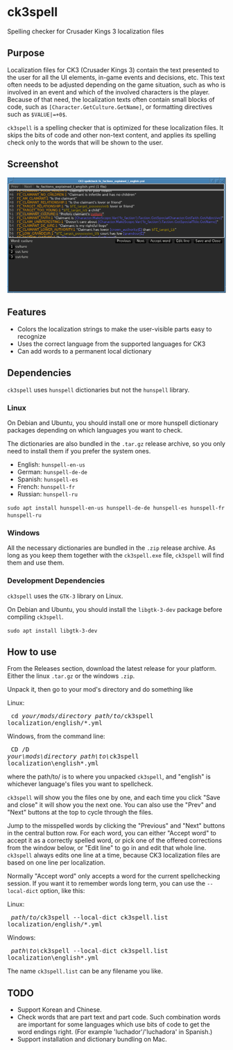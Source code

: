 # ck3spell
Spelling checker for Crusader Kings 3 localization files

## Purpose
Localization files for CK3 (Crusader Kings 3) contain the text presented to the user for all the UI elements, in-game events and decisions, etc.
This text often needs to be adjusted depending on the game situation, such as who is involved in an event and which of the involved characters is the player.
Because of that need, the localization texts often contain small blocks of code, such as `[Character.GetCulture.GetName]`, or formatting directives such as `$VALUE|=+0$`.

`ck3spell` is a spelling checker that is optimized for these localization files. It skips the bits of code and other non-text content, and applies its spelling check only to the words that will be shown to the user.

## Screenshot
![application screenshot](./screenshots/sample.png "Sample of the UI")

## Features
* Colors the localization strings to make the user-visible parts easy to recognize
* Uses the correct language from the supported languages for CK3
* Can add words to a permanent local dictionary

## Dependencies
`ck3spell` uses `hunspell` dictionaries but not the `hunspell` library.

### Linux
On Debian and Ubuntu, you should install one or more hunspell dictionary packages depending on which languages you want to check.

The dictionaries are also bundled in the `.tar.gz` release archive, so you only need to install them if you prefer the system ones.

* English: `hunspell-en-us`
* German: `hunspell-de-de`
* Spanish: `hunspell-es`
* French: `hunspell-fr`
* Russian: `hunspell-ru`

`sudo apt install hunspell-en-us hunspell-de-de hunspell-es hunspell-fr hunspell-ru`

### Windows
All the necessary dictionaries are bundled in the `.zip` release archive. As long as you keep them together with the `ck3spell.exe` file, `ck3spell` will find them and use them.

### Development Dependencies
`ck3spell` uses the `GTK-3` library on Linux.

On Debian and Ubuntu, you should install the `libgtk-3-dev` package before compiling `ck3spell`.

`sudo apt install libgtk-3-dev`

## How to use
From the Releases section, download the latest release for your platform.
Either the linux `.tar.gz` or the windows `.zip`.

Unpack it, then go to your mod's directory and do something like

Linux:  <pre>
cd <i>your/mods/directory</i>
<i>path/to/</i>ck3spell localization/english/*.yml
</pre>

Windows, from the command line:  <pre>
CD /D <i>your\mods\directory</i>
<i>path\to\\</i>ck3spell localization\english\*.yml
</pre>

where the path/to/ is to where you unpacked `ck3spell`, and "english" is whichever language's files you want to spellcheck.

`ck3spell` will show you the files one by one, and each time you click "Save and close" it will show you the next one. You can also use the "Prev" and "Next" buttons at the top to cycle through the files.

Jump to the misspelled words by clicking the "Previous" and "Next" buttons in the central button row. For each word, you can either "Accept word" to accept it as a correctly spelled word, or pick one of the offered corrections from the window below, or "Edit line" to go in and edit that whole line. `ck3spell` always edits one line at a time, because CK3 localization files are based on one line per localization.

Normally "Accept word" only accepts a word for the current spellchecking session. If you want it to remember words long term, you can use the `--local-dict` option, like this:

Linux:  <pre>
<i>path/to/</i>ck3spell --local-dict ck3spell.list localization/english/*.yml
</pre>

Windows:  <pre>
<i>path\to\\</i>ck3spell --local-dict ck3spell.list localization\english\*.yml
</pre>

The name `ck3spell.list` can be any filename you like.

## TODO
* Support Korean and Chinese.
* Check words that are part text and part code. Such combination words are important for some languages which use bits of code to get the word endings right. (For example 'luchador'/'luchadora' in Spanish.)
* Support installation and dictionary bundling on Mac.
